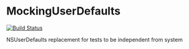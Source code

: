 # MockingUserDefaults

[![Build Status](https://travis-ci.org/Klenkee/MockingUserDefaults.svg)](https://travis-ci.org/Klenkee/MockingUserDefaults)

NSUserDefaults replacement for tests to be independent from system
